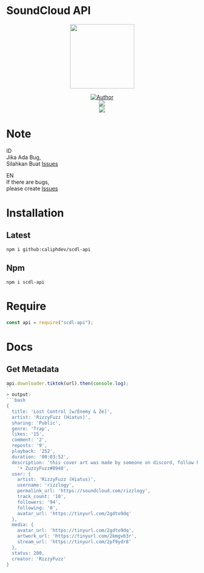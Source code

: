# SoundCloud API
<p align="center">
<a target="_blank" href="https://github.com/RizzyFuzz"><img src="https://avatars.githubusercontent.com/RizzyFuzz" alt="" width="169" /></a>
</p>
<p align="center">
<a target="_blank" href="https://github.com/RizzyFuzz"><img title="Author" src="https://img.shields.io/badge/Author-RizzyFuzz-blue.svg?style=for-the-badge&logo=github" /></a>
<br>
<a target="_blank" href="//npmjs.com/scdl-api"><img src="https://img.shields.io/npm/dw/scdl-api?color=red&label=Downloads&logo=npm&style=flat"></a>
<br>
<a target="_blank" href="https://www.npmjs.com/package/scdl-api?activeTab=versions"><img src="https://img.shields.io/npm/v/scdl-api?color=green&label=version&logo=npm&style=social"></a>
</p>

# Note

ID<br>
Jika Ada Bug,<br>
Silahkan Buat [Issues](https://github.com/RizzyFuzz/scdl-api/issues/new)

EN<br>
If there are bugs,<br>
please create [Issues](https://github.com/RizzyFuzz/scdl-api/issues/new)

# Installation

## Latest

`npm i github:caliphdev/scdl-api`

## Npm

`npm i scdl-api`

# Require

```js
const api = require("scdl-api");
```

# Docs

## Get Metadata
```js 
api.downloader.tiktok(url).then(console.log);
``
> output:
```bash
{
  title: 'Lost Control [w/Énemy & Ze]',
  artist: 'RizzyFuzz (Hiatus)',
  sharing: 'Public',
  genre: 'Trap',
  likes: '15',
  comment: '2',
  reposts: '9',
  playback: '252',
  duration: '00:03:52',
  description: 'this cover art was made by someone on discord, follow him~\n' +
    '• ZuzzyFuzz#8948',
  user: {
    artist: 'RizzyFuzz (Hiatus)',
    username: 'rizzlogy',
    permalink_url: 'https://soundcloud.com/rizzlogy',
    track_count: '10',
    followers: '94',
    following: '0',
    avatar_url: 'https://tinyurl.com/2gdto9dq'
  },
  media: {
    avatar_url: 'https://tinyurl.com/2gdto9dq',
    artwork_url: 'https://tinyurl.com/2kmgvb3r',
    stream_url: 'https://tinyurl.com/2pf9ydr8'
  },
  status: 200,
  creator: 'RizzyFuzz'
}
```
